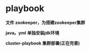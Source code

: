 # playbook

**文件 zookeeper，为搭建zookeeper集群**

**java。yml 单独安装jdk环境**

**cluster-playbook 集群部署(正在完善)**
